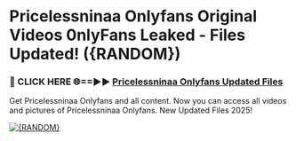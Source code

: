 # Pricelessninaa Onlyfans Original Videos 0nlyFans Leaked - Files Updated! ({RANDOM})

<h3>🔴 CLICK HERE 🌐==►► <a href="https://betterlinks.top/A2PfLJ" rel="nofollow">Pricelessninaa Onlyfans Updated Files</a></h3>

Get Pricelessninaa Onlyfans and all content. Now you can access all videos and pictures of Pricelessninaa Onlyfans. New Updated Files 2025!

[![{RANDOM}](https://i.imgur.com/ppqm5kG.gif)](https://betterlinks.top/A2PfLJ)
